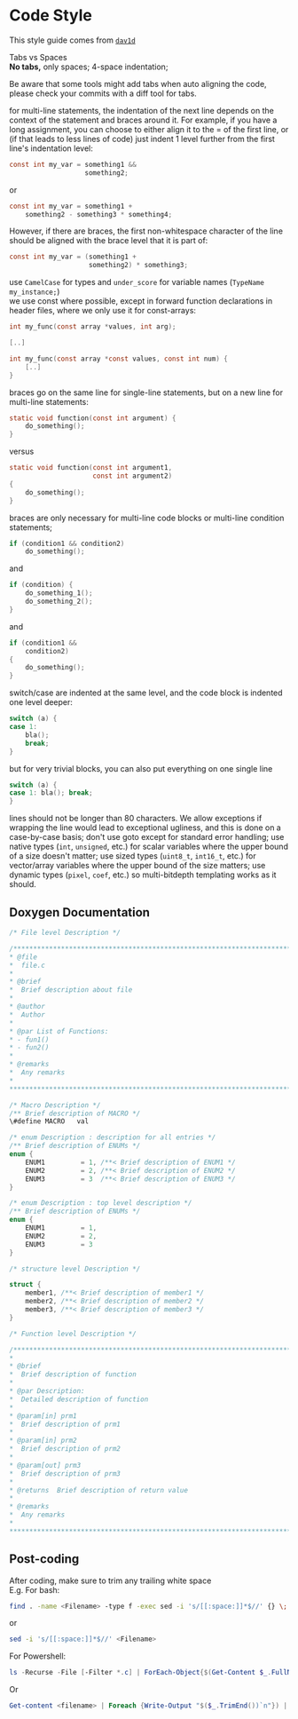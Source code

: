 
# Code Style

This style guide comes from [`dav1d`](https://code.videolan.org/videolan/dav1d/wikis/Coding-style)

Tabs vs Spaces\
**No tabs,** only spaces; 4-space indentation;

Be aware that some tools might add tabs when auto aligning the code, please check your commits with a diff tool for tabs.

for multi-line statements, the indentation of the next line depends on the context of the statement and braces around it. For example, if you have a long assignment, you can choose to either align it to the = of the first line, or (if that leads to less lines of code) just indent 1 level further from the first line's indentation level:

``` c
const int my_var = something1 &&
                   something2;
```

or

``` c
const int my_var = something1 +
    something2 - something3 * something4;
```

However, if there are braces, the first non-whitespace character of the line should be aligned with the brace level that it is part of:

``` c
const int my_var = (something1 +
                    something2) * something3;
```

use `CamelCase` for types and `under_score` for variable names (`TypeName my_instance;`)\
we use const where possible, except in forward function declarations in header files, where we only use it for const-arrays:

``` c
int my_func(const array *values, int arg);

[..]

int my_func(const array *const values, const int num) {
    [..]
}
```

braces go on the same line for single-line statements, but on a new line for multi-line statements:

``` c
static void function(const int argument) {
    do_something();
}
```

versus

``` c
static void function(const int argument1,
                     const int argument2)
{
    do_something();
}
```

braces are only necessary for multi-line code blocks or multi-line condition statements;

``` c
if (condition1 && condition2)
    do_something();
```

and

``` c
if (condition) {
    do_something_1();
    do_something_2();
}
```

and

``` c
if (condition1 &&
    condition2)
{
    do_something();
}
```

switch/case are indented at the same level, and the code block is indented one level deeper:

``` c
switch (a) {
case 1:
    bla();
    break;
}
```

but for very trivial blocks, you can also put everything on one single line

``` c
switch (a) {
case 1: bla(); break;
}
```

lines should not be longer than 80 characters. We allow exceptions if wrapping the line would lead to exceptional ugliness, and this is done on a case-by-case basis;
don't use goto except for standard error handling;
use native types (`int`, `unsigned`, etc.) for scalar variables where the upper bound of a size doesn't matter;
use sized types (`uint8_t`, `int16_t`, etc.) for vector/array variables where the upper bound of the size matters;
use dynamic types (`pixel`, `coef`, etc.) so multi-bitdepth templating works as it should.

## Doxygen Documentation

``` c
/* File level Description */

/*********************************************************************************
* @file
*  file.c
*
* @brief
*  Brief description about file
*
* @author
*  Author
*
* @par List of Functions:
* - fun1()
* - fun2()
*
* @remarks
*  Any remarks
*
********************************************************************************/

/* Macro Description */
/** Brief description of MACRO */
\#define MACRO   val

/* enum Description : description for all entries */
/** Brief description of ENUMs */
enum {
    ENUM1         = 1, /**< Brief description of ENUM1 */
    ENUM2         = 2, /**< Brief description of ENUM2 */
    ENUM3         = 3  /**< Brief description of ENUM3 */
}

/* enum Description : top level description */
/** Brief description of ENUMs */
enum {
    ENUM1         = 1,
    ENUM2         = 2,
    ENUM3         = 3
}

/* structure level Description */

struct {
    member1, /**< Brief description of member1 */
    member2, /**< Brief description of member2 */
    member3, /**< Brief description of member3 */
}

/* Function level Description */

/*********************************************************************************
*
* @brief
*  Brief description of function
*
* @par Description:
*  Detailed description of function
*
* @param[in] prm1
*  Brief description of prm1
*
* @param[in] prm2
*  Brief description of prm2
*
* @param[out] prm3
*  Brief description of prm3
*
* @returns  Brief description of return value
*
* @remarks
*  Any remarks
*
********************************************************************************/
```

## Post-coding

After coding, make sure to trim any trailing white space\
E.g. For bash:

``` bash
find . -name <Filename> -type f -exec sed -i 's/[[:space:]]*$//' {} \;
```

or

``` bash
sed -i 's/[[:space:]]*$//' <Filename>
```

For Powershell:

``` Powershell
ls -Recurse -File [-Filter *.c] | ForEach-Object{$(Get-Content $_.FullName | Foreach {Write-Output "$($_.TrimEnd())`n"}) | Set-Content -NoNewline $_.FullName}
```

Or

``` Powershell
Get-content <filename> | Foreach {Write-Output "$($_.TrimEnd())`n"}) | Set-Content -NoNewline <filename>
```

